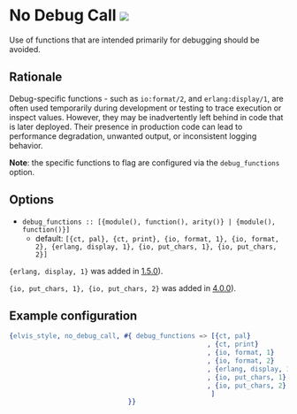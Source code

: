 # No Debug Call ![](https://img.shields.io/badge/BEAM-yes-orange)

Use of functions that are intended primarily for debugging should be avoided.

## Rationale

Debug-specific functions - such as `io:format/2`, and `erlang:display/1`, are often used temporarily
during development or testing to trace execution or inspect values. However, they may be
inadvertently left behind in code that is later deployed. Their presence in production code can
lead to performance degradation, unwanted output, or inconsistent logging behavior.

**Note**: the specific functions to flag are configured via the `debug_functions` option.

## Options

- `debug_functions :: [{module(), function(), arity()} | {module(), function()}]`
  - default: `[{ct, pal}, {ct, print}, {io, format, 1}, {io, format, 2}, {erlang, display, 1},
    {io, put_chars, 1}, {io, put_chars, 2}]`

`{erlang, display, 1}` was added in [1.5.0](https://github.com/inaka/elvis_core/releases/tag/1.5.0)).

`{io, put_chars, 1}, {io, put_chars, 2}` was added in [4.0.0](https://github.com/inaka/elvis_core/releases/tag/4.0.0)).

## Example configuration

```erlang
{elvis_style, no_debug_call, #{ debug_functions => [{ct, pal}
                                                  , {ct, print}
                                                  , {io, format, 1}
                                                  , {io, format, 2}
                                                  , {erlang, display, 1}
                                                  , {io, put_chars, 1}
                                                  , {io, put_chars, 2}
                                                   ]
                              }}
```
